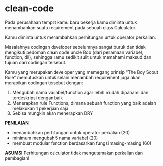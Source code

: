 # clean-code

Pada perusahaan tempat kamu baru bekerja kamu diminta untuk menambahkan suatu requirement pada sebuah class Calculator.

Kamu diminta untuk menambahkan perhitungan untuk operator perkalian.

Masalahnya codingan developer sebelumnya sangat buruk dan tidak mengikuti pedoman clean code uncle Bob (dari penamaan variabel, function, dll), sehingga kamu sedikit sulit untuk memahami maksud dan tujuan dari codingan tersebut. 

Kamu yang merupakan developer yang memegang prinsip "The Boy Scout Rule" memutuskan untuk selain menambah requirement juga akan merapikan codingan tersebut dengan:

1. Mengubah nama variabel/function agar lebih mudah dipahami dan terdeskripsi dengan baik
2. Menerapkan rule Functions, dimana sebuah function yang baik adalah melakukan 1 pekerjaan saja
3. Sebisa mungkin akan menerapkan DRY

**PENILAIAN**
- menambahkan perhitungan untuk operator perkalian (20)
- minimum mengubah 5 nama variabel (20)
- membuat modular function berdasarkan fungsi masing-masing (60)

**ASUMSI**
Perhitungan calculator tidak mengutamakan perkalian dan pembagian!
